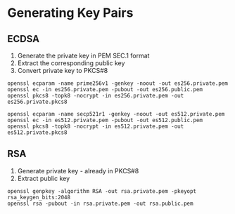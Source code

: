 # Generating Key Pairs

## ECDSA

1. Generate the private key in PEM SEC.1 format
2. Extract the corresponding public key
3. Convert private key to PKCS#8

```shell
openssl ecparam -name prime256v1 -genkey -noout -out es256.private.pem
openssl ec -in es256.private.pem -pubout -out es256.public.pem
openssl pkcs8 -topk8 -nocrypt -in es256.private.pem -out es256.private.pkcs8
```

```shell
openssl ecparam -name secp521r1 -genkey -noout -out es512.private.pem
openssl ec -in es512.private.pem -pubout -out es512.public.pem
openssl pkcs8 -topk8 -nocrypt -in es512.private.pem -out es512.private.pkcs8
```

## RSA

1. Generate private key - already in PKCS#8
2. Extract public key

```shell
openssl genpkey -algorithm RSA -out rsa.private.pem -pkeyopt rsa_keygen_bits:2048
openssl rsa -pubout -in rsa.private.pem -out rsa.public.pem
```